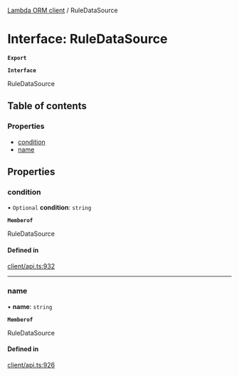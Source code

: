 [Lambda ORM client](../README.md) / RuleDataSource

# Interface: RuleDataSource

**`Export`**

**`Interface`**

RuleDataSource

## Table of contents

### Properties

- [condition](RuleDataSource.md#condition)
- [name](RuleDataSource.md#name)

## Properties

### condition

• `Optional` **condition**: `string`

**`Memberof`**

RuleDataSource

#### Defined in

[client/api.ts:932](https://github.com/FlavioLionelRita/lambdaorm-client-node/blob/4059abb/src/lib/client/api.ts#L932)

___

### name

• **name**: `string`

**`Memberof`**

RuleDataSource

#### Defined in

[client/api.ts:926](https://github.com/FlavioLionelRita/lambdaorm-client-node/blob/4059abb/src/lib/client/api.ts#L926)
